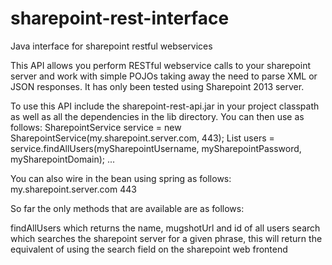 sharepoint-rest-interface
========================

Java interface for sharepoint restful webservices

This API allows you perform RESTful webservice calls to your sharepoint server and work with simple POJOs taking away
the need to parse XML or JSON responses. It has only been tested using Sharepoint 2013 server.

To use this API include the sharepoint-rest-api.jar in your project classpath as well as all the dependencies in the
lib directory. You can then use as follows:
SharepointService service = new SharepointService(my.sharepoint.server.com, 443);
List<SharepointUser> users = service.findAllUsers(mySharepointUsername, mySharepointPassword, mySharepointDomain);
...

You can also wire in the bean using spring as follows:
<bean id="sharepointService" class="za.co.cmb.sharepoint.SharepointService">
  <constructor-arg>my.sharepoint.server.com</constructor-arg>
  <constructor-arg type="int"><value>443</value></constructor-arg>
</bean>

So far the only methods that are available are as follows:

findAllUsers which returns the name, mugshotUrl and id of all users
search which searches the sharepoint server for a given phrase, this will return the equivalent of using the search field on the sharepoint web frontend